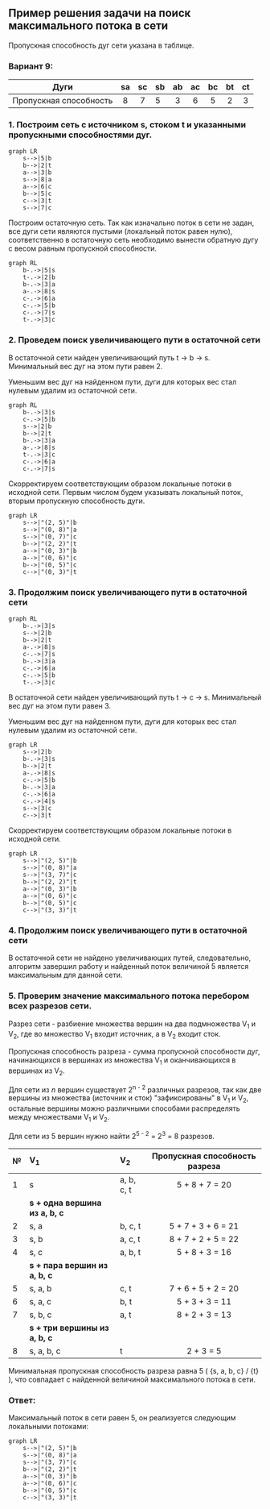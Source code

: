 ## Пример решения задачи на поиск максимального потока в сети

Пропускная способность дуг сети указана в таблице.

### Вариант 9:

|          Дуги          | sa | sс | sb | ab | ac | bc | bt | ct |
|:----------------------:|:--:|:--:|----|:--:|:--:|:--:|:--:|:--:|
| Пропускная способность | 8  | 7  | 5  | 3  | 6  | 5  | 2  | 3  |

### 1. Построим сеть с источником **s**, стоком **t** и указанными пропускными способностями дуг.

```mermaid
graph LR
    s-->|5|b
    b-->|2|t
    a-->|3|b
    s-->|8|a
    a-->|6|c
    b-->|5|c
    c-->|3|t
    s-->|7|c

```

Построим остаточную сеть. Так как изначально поток в сети не задан, все дуги сети являются пустыми (локальный поток равен нулю), соответственно в остаточную сеть необходимо вынести обратную дугу с весом равным пропускной способности. 

```mermaid
graph RL
    b-.->|5|s
    t-.->|2|b
    b-.->|3|a
    a-.->|8|s
    c-.->|6|a
    c-.->|5|b
    c-.->|7|s
    t-.->|3|c
```

### 2. Проведем поиск увеличивающего пути в остаточной сети
В остаточной сети найден увеличивающий путь t -> b -> s. Минимальный вес дуг на этом пути равен 2.

Уменьшим вес дуг на найденном пути, дуги для которых вес стал нулевым удалим из остаточной сети.

```mermaid
graph RL
    b-.->|3|s
    c-.->|5|b
    s-->|2|b
    b-->|2|t
    b-.->|3|a
    a-.->|8|s
    t-.->|3|c
    c-.->|6|a
    c-.->|7|s

```


Скорректируем соответствующим образом локальные потоки в исходной сети. Первым числом будем указывать локальный поток, вторым пропускную способность дуги. 

```mermaid
graph LR
    s-->|"(2, 5)"|b
    s-->|"(0, 8)"|a
    s-->|"(0, 7)"|c
    b-->|"(2, 2)"|t
    a-->|"(0, 3)"|b
    a-->|"(0, 6)"|c
    b-->|"(0, 5)"|c
    c-->|"(0, 3)"|t
```

### 3. Продолжим поиск увеличивающего пути в остаточной сети

```mermaid
graph RL
    b-.->|3|s
    s-->|2|b
    b-->|2|t
    a-.->|8|s
    c-.->|7|s
    b-.->|3|a
    c-.->|6|a
    c-.->|5|b
    t-.->|3|c
```

В остаточной сети найден увеличивающий путь t -> c -> s. Минимальный вес дуг на этом пути равен 3.

Уменьшим вес дуг на найденном пути, дуги для которых вес стал нулевым удалим из остаточной сети.

```mermaid
graph LR
    s-->|2|b
    b-.->|3|s
    b-->|2|t
    a-.->|8|s
    c-.->|5|b
    b-.->|3|a
    c-.->|6|a
    c-.->|4|s
    s-->|3|c
    c-->|3|t
```

Скорректируем соответствующим образом локальные потоки в исходной сети.

```mermaid
graph LR
    s-->|"(2, 5)"|b
    s-->|"(0, 8)"|a
    s-->|"(3, 7)"|c
    b-->|"(2, 2)"|t
    a-->|"(0, 3)"|b
    a-->|"(0, 6)"|c
    b-->|"(0, 5)"|c
    c-->|"(3, 3)"|t
```

### 4. Продолжим поиск увеличивающего пути в остаточной сети
В остаточной сети не найдено увеличивающих путей, следовательно, алгоритм завершил работу и найденный поток величиной 5 является максимальным для данной сети.

### 5. Проверим значение максимального потока перебором всех разрезов сети.
Разрез сети - разбиение множества вершин на два подмножества V<sub>1</sub> и V<sub>2</sub>, где во множество V<sub>1</sub> входит источник, а в V<sub>2</sub> входит сток.

Пропускная способность разреза - сумма пропускной способности дуг, начинающихся в вершинах из множества V<sub>1</sub> и оканчивающихся в вершинах из V<sub>2</sub>.

Для сети из _n_ вершин существует 2<sup>n - 2</sup> различных разрезов, так как две вершины из множества (источник и сток) "зафиксированы" в V<sub>1</sub> и V<sub>2</sub>, остальные вершины можно различными способами распределять между множествами V<sub>1</sub> и V<sub>2</sub>.

Для сети из 5 вершин нужно найти 2<sup>5 - 2</sup> = 2<sup>3</sup> = 8 разрезов. 

| № | V<sub>1</sub>                   | V<sub>2</sub> | Пропускная способность разреза |
|---|:--------------------------------|:--------------|:------------------------------:|
| 1 | s                               | a, b, c, t    |         5 + 8 + 7 = 20         |
|   | **s + одна вершина из a, b, c** |               |                                |
| 2 | s, a                            | b, c, t       |       5 + 7 + 3 + 6 = 21       |
| 3 | s, b                            | a, c, t       |       8 + 7 + 2 + 5 = 22       |
| 4 | s, c                            | a, b, t       |         5 + 8 + 3 = 16         |
|   | **s + пара вершин из a, b, c**  |               |                                |
| 5 | s, a, b                         | c, t          |       7 + 6 + 5 + 2 = 20       |
| 6 | s, a, c                         | b, t          |         5 + 3 + 3 = 11         |
| 7 | s, b, c                         | a, t          |         8 + 2 + 3 = 13         |
|   | **s + три вершины из a, b, c**  |               |                                |
| 8 | s, a, b, c                      | t             |           2 + 3 = 5            |

Минимальная пропускная способность разреза равна 5 ( {s, a, b, c} / {t} ), что совпадает с найденной величиной максимального потока в сети.

### Ответ:
Максимальный поток в сети равен 5, он реализуется следующим локальными потоками:

```mermaid
graph LR
    s-->|"(2, 5)"|b
    s-->|"(0, 8)"|a
    s-->|"(3, 7)"|c
    b-->|"(2, 2)"|t
    a-->|"(0, 3)"|b
    a-->|"(0, 6)"|c
    b-->|"(0, 5)"|c
    c-->|"(3, 3)"|t
```
